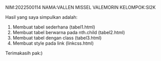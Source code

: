 NIM:2022500114
NAMA:VALLEN MISSEL VALEMORIN
KELOMPOK:SI2K
  
  Hasil yang saya simpulkan adalah:
  1. Membuat tabel sederhana (tabel1.html)
  2. Membuat tabel berwarna pada nth.child (tabel2.html)
  3. Membuat tabel dengan class (tabel3.html)
  4. Membuat style pada link (linkcss.html)
 
 Terimakasih pak:)
